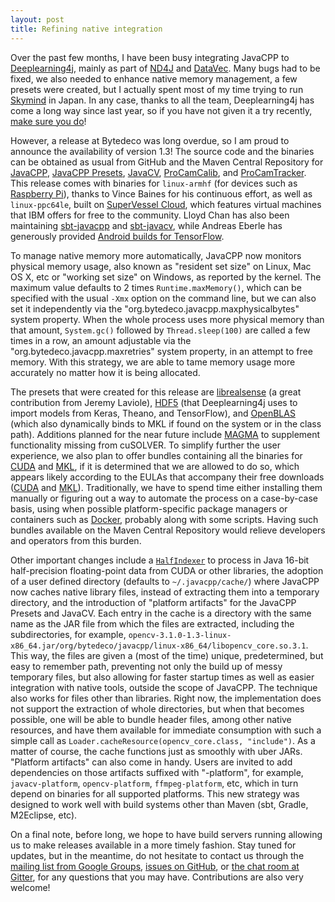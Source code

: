 ```yaml
---
layout: post
title: Refining native integration
---
```


Over the past few months, I have been busy integrating JavaCPP to [Deeplearning4j](https://github.com/deeplearning4j/deeplearning4j), mainly as part of [ND4J](https://github.com/deeplearning4j/nd4j) and [DataVec](https://github.com/deeplearning4j/datavec). Many bugs had to be fixed, we also needed to enhance native memory management, a few presets were created, but I actually spent most of my time trying to run [Skymind](https://skymind.io/) in Japan. In any case, thanks to all the team, Deeplearning4j has come a long way since last year, so if you have not given it a try recently, [make sure you do](https://deeplearning4j.org/)!

However, a release at Bytedeco was long overdue, so I am proud to announce the availability of version 1.3! The source code and the binaries can be obtained as usual from GitHub and the Maven Central Repository for [JavaCPP](https://github.com/bytedeco/javacpp), [JavaCPP Presets](https://github.com/bytedeco/javacpp-presets), [JavaCV](https://github.com/bytedeco/javacv), [ProCamCalib](https://github.com/bytedeco/procamcalib), and [ProCamTracker](https://github.com/bytedeco/procamtracker). This release comes with binaries for `linux-armhf` (for devices such as [Raspberry Pi](https://www.raspberrypi.org/)), thanks to Vince Baines for his continuous effort, as well as `linux-ppc64le`, built on [SuperVessel Cloud](https://ny1.ptopenlab.com/dashboard/), which features virtual machines that IBM offers for free to the community. Lloyd Chan has also been maintaining [sbt-javacpp](https://github.com/bytedeco/sbt-javacpp) and [sbt-javacv](https://github.com/bytedeco/sbt-javacv), while Andreas Eberle has generously provided [Android builds for TensorFlow](https://github.com/bytedeco/javacpp-presets/tree/master/tensorflow).

To manage native memory more automatically, JavaCPP now monitors physical memory usage, also known as "resident set size" on Linux, Mac OS X, etc or "working set size" on Windows, as reported by the kernel. The maximum value defaults to 2 times `Runtime.maxMemory()`, which can be specified with the usual `-Xmx` option on the command line, but we can also set it independently via the "org.bytedeco.javacpp.maxphysicalbytes" system property. When the whole process uses more physical memory than that amount, `System.gc()` followed by `Thread.sleep(100)` are called a few times in a row, an amount adjustable via the "org.bytedeco.javacpp.maxretries" system property, in an attempt to free memory. With this strategy, we are able to tame memory usage more accurately no matter how it is being allocated.

The presets that were created for this release are [librealsense](https://github.com/bytedeco/javacpp-presets/tree/master/librealsense) (a great contribution from Jeremy Laviole), [HDF5](https://github.com/bytedeco/javacpp-presets/tree/master/hdf5) (that Deeplearning4j uses to import models from Keras, Theano, and TensorFlow), and [OpenBLAS](https://github.com/bytedeco/javacpp-presets/tree/master/openblas) (which also dynamically binds to MKL if found on the system or in the class path). Additions planned for the near future include [MAGMA](http://icl.cs.utk.edu/magma/software/) to supplement functionality missing from cuSOLVER. To simplify further the user experience, we also plan to offer bundles containing all the binaries for [CUDA](https://developer.nvidia.com/cuda-downloads) and [MKL](https://registrationcenter.intel.com/en/forms/?productid=2558&licensetype=2), if it is determined that we are allowed to do so, which appears likely according to the EULAs that accompany their free downloads ([CUDA](http://docs.nvidia.com/cuda/eula/index.html#attachment-a) and
[MKL](https://software.intel.com/sites/default/files/managed/96/0a/Master_EULA_for_Intel_Sw_Development_Products.pdf)). Traditionally, we have to spend time either installing them manually or figuring out a way to automate the process on a case-by-case basis, using when possible platform-specific package managers or containers such as [Docker](https://www.docker.com/), probably along with some scripts. Having such bundles available on the Maven Central Repository would relieve developers and operators from this burden.

Other important changes include a [`HalfIndexer`](http://bytedeco.org/javacpp/apidocs/org/bytedeco/javacpp/indexer/HalfIndexer.html) to process in Java 16-bit half-precision floating-point data from CUDA or other libraries, the adoption of a user defined directory (defaults to `~/.javacpp/cache/`) where JavaCPP now caches native library files, instead of extracting them into a temporary directory, and the introduction of "platform artifacts" for the JavaCPP Presets and JavaCV. Each entry in the cache is a directory with the same name as the JAR file from which the files are extracted, including the subdirectories, for example, `opencv-3.1.0-1.3-linux-x86_64.jar/org/bytedeco/javacpp/linux-x86_64/libopencv_core.so.3.1`. This way, the files are given a (most of the time) unique, predetermined, but easy to remember path, preventing not only the build up of messy temporary files, but also allowing for faster startup times as well as easier integration with native tools, outside the scope of JavaCPP. The technique also works for files other than libraries. Right now, the implementation does not support the extraction of whole directories, but when that becomes possible, one will be able to bundle header files, among other native resources, and have them available for immediate consumption with such a simple call as `Loader.cacheResource(opencv_core.class, "include")`. As a matter of course, the cache functions just as smoothly with uber JARs. "Platform artifacts" can also come in handy. Users are invited to add dependencies on those artifacts suffixed with "-platform", for example, `javacv-platform`, `opencv-platform`, `ffmpeg-platform`, etc, which in turn depend on binaries for all supported platforms. This new strategy was designed to work well with build systems other than Maven (sbt, Gradle, M2Eclipse, etc).

On a final note, before long, we hope to have build servers running allowing us to make releases available in a more timely fashion. Stay tuned for updates, but in the meantime, do not hesitate to contact us through the [mailing list from Google Groups](http://groups.google.com/group/javacpp-project), [issues on GitHub](https://github.com/bytedeco/javacpp/issues), or [the chat room at Gitter](https://gitter.im/bytedeco/javacpp), for any questions that you may have. Contributions are also very welcome!
